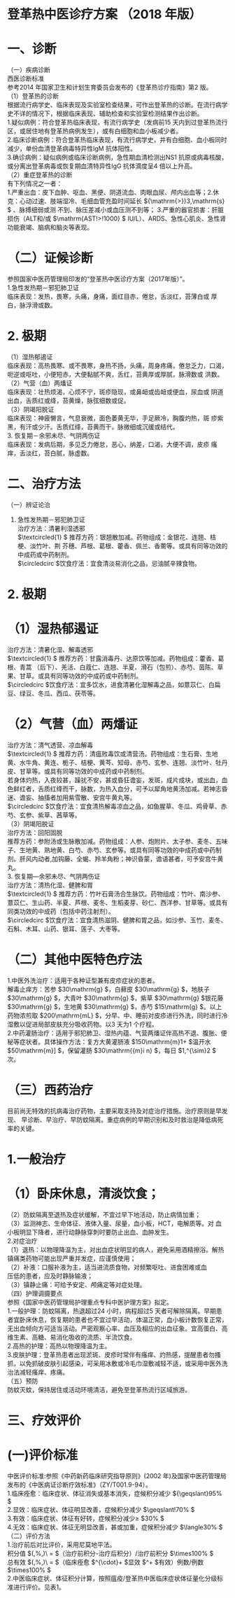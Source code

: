 # 登革热中医诊疗方案 （2018 年版）  
# 一、诊断  
（一）疾病诊断  
西医诊断标准  
参考2014 年国家卫生和计划生育委员会发布的《登革热诊疗指南》第2 版。  
（1）登革热的诊断  
根据流行病学史、临床表现及实验室检查结果，可作出登革热的诊断。在流行病学史不详的情况下，根据临床表现、辅助检查和实验室检测结果作出诊断。  
1.疑似病例：符合登革热临床表现，有流行病学史（发病前15 天内到过登革热流行区，或居住地有登革热病例发生），或有白细胞和血小板减少者。  
2.临床诊断病例：符合登革热临床表现，有流行病学史，并有白细胞、血小板同时减少，单份血清登革病毒特异性IgM 抗体阳性。  
3.确诊病例：疑似病例或临床诊断病例，急性期血清检测出NS1 抗原或病毒核酸，或分离出登革病毒或恢复期血清特异性IgG 抗体滴度呈4 倍以上升高。  
（2）重症登革热的诊断  
有下列情况之一者：  
1.严重出血：皮下血肿、呕血、黑便、阴道流血、肉眼血尿、颅内出血等；2.休克：心动过速、肢端湿冷、毛细血管充盈时间延长 ${\mathrm{>}}3\,\mathrm{s} $ 、脉搏细弱或测 不到、脉压差减小或血压测不到等； 3.严重的器官损害：肝脏损伤（ALT和/或 $\mathrm{AST\!>\!1000} $ IU/L）、ARDS、急性心肌炎、急性肾功能衰竭、脑病和脑炎等表现。  
# （二）证候诊断  
参照国家中医药管理局印发的“登革热中医诊疗方案（2017年版）”。  
1.急性发热期－邪犯肺卫证  
临床表现：发热，畏寒，头痛，身痛，面红目赤，倦怠，舌淡红，苔薄白或 厚白，脉浮滑或数。  
# 2. 极期  
（1）湿热郁遏证  
临床表现：高热畏寒、或不畏寒，身热不扬，头痛，周身疼痛，倦怠乏力，口渴，呃逆或呕吐，小便短赤，大便黏腻不爽，舌红，苔黄厚或厚腻，脉滑数或 洪数。  
（2）气营（血）两燔证  
临床表现：壮热烦渴，心烦不宁，斑疹隐现，或鼻衄或齿衄或便血，尿血或 阴道出血，舌质红或绛，苔黄燥，脉弦细数或促。  
（3）阴竭阳脱证  
临床表现：神疲懒言，气息衰微，面色萎黄无华，手足厥冷，胸腹灼热，斑 疹紫黑，有汗或少汗。舌质红绛，苔黄而干，脉微细或沉缓或结代。  
3. 恢复期－余邪未尽、气阴两伤证  
临床表现：发病后期，多见乏力倦怠，恶心，纳差，口渴，大便不调，皮疹 瘙痒，舌淡红，苔白腻，脉虚数。  
# 二、治疗方法  
（一）辨证论治  
1. 急性发热期－邪犯肺卫证  
治疗方法：清暑利湿透邪  
$\textcircled{1} $   推荐方药：银翘散加减。药物组成：金银花、连翘、桔梗、淡竹叶、荆 芥穗、芦根、葛根、藿香、佩兰、香薷等。或具有同等功效的中成药或中药制剂。  
$\circledcirc $饮食疗法：宜食清淡易消化之品，忌油腻辛辣食物。  
# 2. 极期  
# （1）湿热郁遏证  
治疗方法：清暑化湿、解毒透邪  
$\textcircled{1} $   推荐方药：甘露消毒丹、达原饮等加减。药物组成：藿香、葛根、青蒿 （后下）、羌活、白蔻仁、连翘、半夏、滑石（包煎）、赤芍、茵陈、草果、甘草。或具有同等功效的中成药或中药制剂。  
$\circledcirc $饮食疗法：宜多饮水，进食清暑化湿解毒之品，如薏苡仁、白扁豆、绿豆、冬瓜、西瓜、茯苓等。  
# （2）气营（血）两燔证  
治疗方法：清气透营、凉血解毒  
$\textcircled{1} $ 推荐方药：清瘟败毒饮或清营汤。药物组成：生石膏、生地黄、水牛角、黄连、栀子、桔梗、黄芩、知母、赤芍、玄参、连翘、淡竹叶、牡丹皮、甘草等。或具有同等功效的中成药或中药制剂。  
若身体灼热，入夜较甚，躁扰不安，甚或昏狂谵妄，发斑，成片成块，或出血，血色鲜红者，舌质红绛而干，脉数，为热入血分，可予以犀角地黄汤加减。若神志昏迷、谵妄、抽搐者加用紫雪散、安宫牛黄丸等。  
$\circledcirc $饮食疗法：宜食清热解毒凉血之品，如鱼腥草、冬瓜、鸡骨草、赤芍、玄参、紫草、茜草等。  
（3）阴竭阳脱证  
治疗方法：回阳固脱  
推荐方药：参附汤或生脉散加减。药物组成：人参、炮附片、太子参、麦冬、五味子、生地黄、熟地黄、白芍、赤芍、玄参等。或具有同等功效的中成药或中药制剂。肝风内动者,加钩藤、全蝎、羚羊角粉；神识昏蒙，谵语甚者，可予安宫牛黄丸。  
3. 恢复期—余邪未尽、气阴两伤证  
治疗方法：清热化湿、健脾和胃  
$\textcircled{1} $ 推荐方药：竹叶石膏汤合生脉饮。药物组成：竹叶、南沙参、薏苡仁、生山药、半夏、芦根、麦冬、生稻麦芽、砂仁、西洋参、甘草等。或具有同类功效的中成药（包括中药注射剂）。  
$\circledcirc $饮食疗法：宜食清热滋阴、健脾和胃之品，如沙参、玉竹、麦冬、石斛、木耳、山药、银耳、莲子、大枣等。  
# （二）其他中医特色疗法  
1.中医外洗治疗：适用于各种证型兼有皮疹症状的患者。  
解毒止痒方：苦参 $30\mathrm{g} $，白藓皮 $30\mathrm{g} $，地肤子 $30\mathrm{g} $，大青叶 $30\mathrm{g} $，紫草 $30\mathrm{g} $银花藤 $30\mathrm{g} $，生地黄 $30\mathrm{g} $，赤芍 $15\mathrm{g} $。以上药物浓煎取 $200\mathrm{mL} $，分早、中、睡前对皮疹进行外洗，同时进行冷湿敷以促进局部皮肤充分吸收药物。以3 天为1 个疗程。  
2.中药灌肠治疗：适用于邪犯肺卫、湿热内蕴、气营两燔证伴高热不退、腹胀、便秘等症状者。具体操作方法：复方大黄灌肠液 $150\mathrm{m}1+ $温开水 $50\mathrm{m}] $，保留灌肠 $30\mathrm{{m}i n} $，每日 $1\,^{\sim}2 $ 次。  
# （三）西药治疗  
目前尚无特效的抗病毒治疗药物，主要采取支持及对症治疗措施。治疗原则是早发现、 早诊断、早治疗、早防蚊隔离。重症病例的早期识别和及时救治是降低病死率的关键。  
# 1.一般治疗  
# （1）卧床休息，清淡饮食；  
（2）防蚊隔离至退热及症状缓解，不宜过早下地活动，防止病情加重；  
（3）监测神志、生命体征、液体入量、尿量，血小板，HCT，电解质等。对 血小板明显下降者，进行动静脉穿刺时要防止出血、血肿发生。  
2.对症治疗  
（1）退热：以物理降温为主，对出血症状明显的病人，避免采用酒精擦浴。解热镇痛类药物可能出现严重并发症，应谨慎使用；  
（2）补液：口服补液为主，适当进流质食物，对频繁呕吐、进食困难或血  
压低的患者，应及时静脉输液；  
（3）镇静止痛：可给予安定、颅痛定等对症处理。  
（四）护理调摄要点  
参照《国家中医药管理局护理重点专科中医护理方案》拟定。  
1.一般护理：防蚊隔离，热退超过24 小时，病程超过5 天者可解除隔离。早期患者宜卧床休息，恢复期的患者也不宜过早活动，体温正常，血小板计数恢复正常，无出血倾向方可适当活动。严密观察心率、血压及相应的出血征象。宜高蛋白、高维生素、高糖、易消化吸收的流质、半流饮食。  
2.高热的护理：高热以物理降温为主。  
3.皮肤护理：登革热患者出现淤斑、皮疹时常伴有瘙痒、灼热感，提醒患者勿搔抓，以免抓破皮肤引起感染，可采用冰敷或冷毛巾湿敷减轻不适，或采用中医外洗治法减轻瘙痒、疼痛。  
（五）预防  
防蚊灭蚊，保持居住或活动环境清洁，避免至登革热流行区域旅游。  
# 三、疗效评价  
# (一)评价标准  
中医评价标准:参照《中药新药临床研究指导原则》(2002 年)及国家中医药管理局发布的《中医病证诊断疗效标准》（ZY/T001.9-94）。  
1.临床痊愈：临床症状、体征消失或基本消失，症候积分减少 ${\geqslant}95\% $  
2.显效：临床症状、体征明显改善，症候积分减少 $\geqslant\!70\% $  
3.有效：临床症状、体征有好转，症候积分减少≥ $30\% $  
4.无效：临床症状、体征无明显改善，甚或加重，症候积分减少 $\langle30\% $  
（二）评价方法  
1.治疗前后对比评价，采用尼莫地平法。  
积分值 $(\,\%\,)\ = $（治疗前积分-治疗后积分）/治疗前积分 $\times100\% $  
总有效 $(\,\%\,)\ = $（临床痊愈 $^{\cdot}+ $显效 $^+ $有效）例数/例数 $\times100\% $  
2.中医临床症状、体征积分计算，按照瘟疫/登革热中医临床症状体征量化分级标准进行评价。见表1。  
